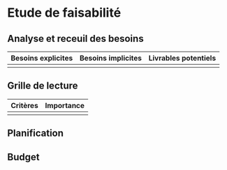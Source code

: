 # Etude de faisabilité

## Analyse et receuil des besoins
|Besoins explicites|Besoins implicites|Livrables potentiels|
|-|-|-|
||||

## Grille de lecture
|Critères|Importance|
|-|-|
|||

## Planification
[]()

## Budget
[]()